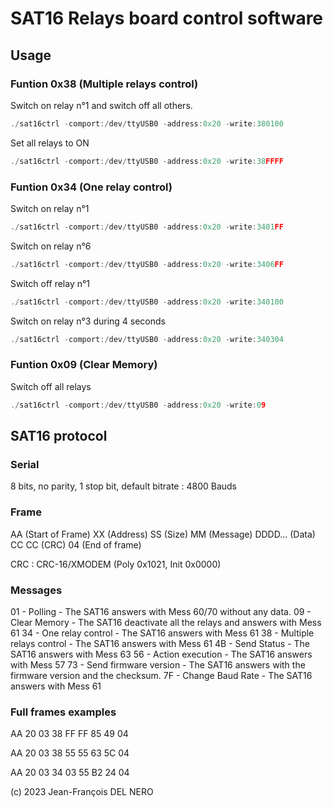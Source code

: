 # SAT16 Relays board control software

## Usage

### Funtion 0x38 (Multiple relays control)

Switch on relay n°1 and switch off all others.

```c
./sat16ctrl -comport:/dev/ttyUSB0 -address:0x20 -write:380100
```

Set all relays to ON

```c
./sat16ctrl -comport:/dev/ttyUSB0 -address:0x20 -write:38FFFF
```

### Funtion 0x34 (One relay control)

Switch on relay n°1

```c
./sat16ctrl -comport:/dev/ttyUSB0 -address:0x20 -write:3401FF
```

Switch on relay n°6

```c
./sat16ctrl -comport:/dev/ttyUSB0 -address:0x20 -write:3406FF
```

Switch off relay n°1

```c
./sat16ctrl -comport:/dev/ttyUSB0 -address:0x20 -write:340100
```

Switch on relay n°3 during 4 seconds

```c
./sat16ctrl -comport:/dev/ttyUSB0 -address:0x20 -write:340304
```

### Funtion 0x09 (Clear Memory)

Switch off all relays

```c
./sat16ctrl -comport:/dev/ttyUSB0 -address:0x20 -write:09
```

## SAT16 protocol

### Serial

8 bits, no parity, 1 stop bit, default bitrate : 4800 Bauds

### Frame

AA (Start of Frame) XX (Address) SS (Size) MM (Message) DDDD... (Data) CC CC (CRC) 04 (End of frame)

CRC : CRC-16/XMODEM (Poly 0x1021, Init 0x0000)

### Messages

01 - Polling - The SAT16 answers with Mess 60/70 without any data.
09 - Clear Memory - The SAT16 deactivate all the relays and answers with Mess 61
34 - One relay control - The SAT16 answers with Mess 61
38 - Multiple relays control - The SAT16 answers with Mess 61
4B - Send Status - The SAT16 answers with Mess 63
56 - Action execution - The SAT16 answers with Mess 57
73 - Send firmware version - The SAT16 answers with the firmware version and the checksum.
7F - Change Baud Rate - The SAT16 answers with Mess 61

### Full frames examples

AA 20 03 38 FF FF 85 49 04

AA 20 03 38 55 55 63 5C 04

AA 20 03 34 03 55 B2 24 04

(c) 2023 Jean-François DEL NERO

